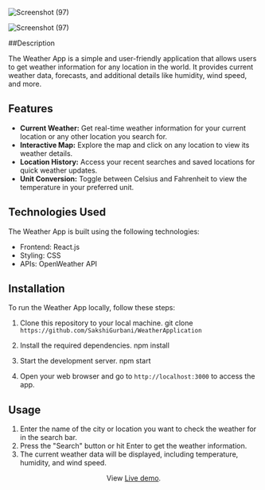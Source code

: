 ![Screenshot (97)](https://github.com/SakshiGurbani/WeatherApplication/assets/126910217/8e26c972-9343-4a9d-bf51-2e699e174681)
 
 
 
![Screenshot (97)](https://github.com/SakshiGurbani/WeatherApplication/assets/126910217/5a023f38-b331-4f96-9022-399af5efff43)

##Description

The Weather App is a simple and user-friendly application that allows users to get weather information for any location in the world. It provides current weather data, forecasts, and additional details like humidity, wind speed, and more.

## Features

- **Current Weather:** Get real-time weather information for your current location or any other location you search for.
- **Interactive Map:** Explore the map and click on any location to view its weather details.
- **Location History:** Access your recent searches and saved locations for quick weather updates.
- **Unit Conversion:** Toggle between Celsius and Fahrenheit to view the temperature in your preferred unit.


## Technologies Used
The Weather App is built using the following technologies:
- Frontend: React.js
- Styling: CSS
- APIs: OpenWeather API


## Installation

To run the Weather App locally, follow these steps:
1. Clone this repository to your local machine.
git clone `https://github.com/SakshiGurbani/WeatherApplication`

2. Install the required dependencies.
    npm install

3. Start the development server.
     npm start

4. Open your web browser and go to `http://localhost:3000` to access the app.


## Usage

1. Enter the name of the city or location you want to check the weather for in the search bar.
2. Press the "Search" button or hit Enter to get the weather information.
3. The current weather data will be displayed, including temperature, humidity, and wind speed.


 <p align="center">
  View <a href="https://64c0d72fb92a573bec7d38eb--benevolent-biscotti-991d36.netlify.app/">Live demo</a>.
 </p>











